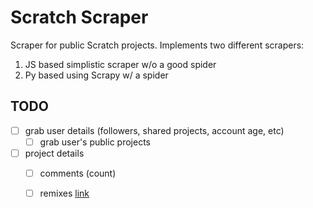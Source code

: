 # Scratch Scraper
Scraper for public Scratch projects.
Implements two different scrapers:
1. JS based simplistic scraper w/o a good spider
2. Py based using Scrapy w/ a spider


## TODO
- [ ] grab user details (followers, shared projects, account age, etc)
  - [ ] grab user's public projects
- [ ] project details
  - [ ] comments (count)
  - [ ] remixes [link](https://scratch.mit.edu/projects/228443539/remixes/)

